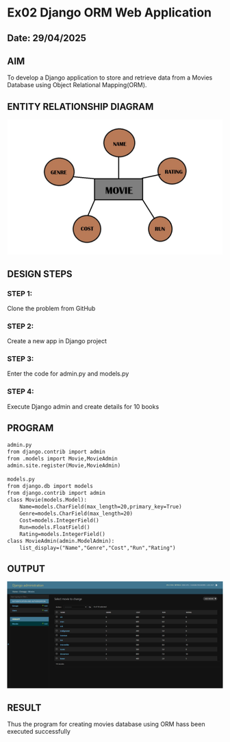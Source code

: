 # Ex02 Django ORM Web Application
## Date: 29/04/2025

## AIM
To develop a Django application to store and retrieve data from a Movies Database using Object Relational Mapping(ORM).

## ENTITY RELATIONSHIP DIAGRAM

![alt text](<WhatsApp Image 2025-04-29 at 07.51.29_02c1a0c7.jpg>)

## DESIGN STEPS

### STEP 1:
Clone the problem from GitHub

### STEP 2:
Create a new app in Django project

### STEP 3:
Enter the code for admin.py and models.py

### STEP 4:
Execute Django admin and create details for 10 books

## PROGRAM
~~~
admin.py
from django.contrib import admin
from .models import Movie,MovieAdmin
admin.site.register(Movie,MovieAdmin)

models.py
from django.db import models
from django.contrib import admin
class Movie(models.Model):
	Name=models.CharField(max_length=20,primary_key=True)
	Genre=models.CharField(max_length=20)
	Cost=models.IntegerField()
	Run=models.FloatField()
	Rating=models.IntegerField()
class MovieAdmin(admin.ModelAdmin):
	list_display=("Name","Genre","Cost","Run","Rating")
~~~
## OUTPUT

![alt text](<Screenshot 2025-04-29 074341.png>)

## RESULT
Thus the program for creating movies database using ORM hass been executed successfully
